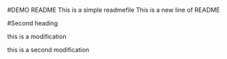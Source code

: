 #DEMO README
This is a simple readmefile
This is a new line of README

#Second heading

this is a modification

this is a second modification